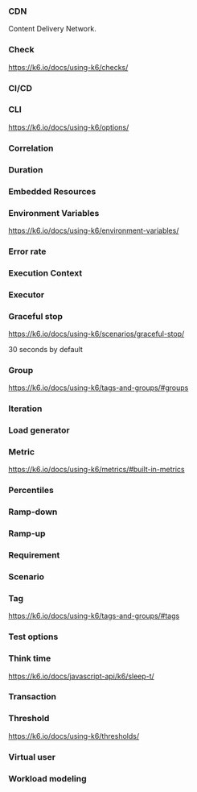 ### CDN

Content Delivery Network.

### Check

https://k6.io/docs/using-k6/checks/


### CI/CD

### CLI

https://k6.io/docs/using-k6/options/

### Correlation

### Duration

### Embedded Resources

### Environment Variables

https://k6.io/docs/using-k6/environment-variables/

### Error rate

### Execution Context

### Executor

### Graceful stop

https://k6.io/docs/using-k6/scenarios/graceful-stop/

30 seconds by default

### Group

https://k6.io/docs/using-k6/tags-and-groups/#groups


### Iteration

### Load generator

### Metric

https://k6.io/docs/using-k6/metrics/#built-in-metrics


### Percentiles



### Ramp-down

### Ramp-up

### Requirement

### Scenario


### Tag

https://k6.io/docs/using-k6/tags-and-groups/#tags

### Test options

### Think time

https://k6.io/docs/javascript-api/k6/sleep-t/

### Transaction


### Threshold

https://k6.io/docs/using-k6/thresholds/

### Virtual user

### Workload modeling